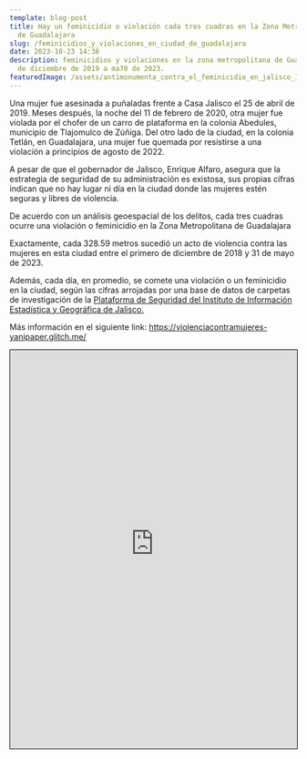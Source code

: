 ```yaml
---
template: blog-post
title: Hay un feminicidio o violación cada tres cuadras en la Zona Metropolitana
  de Guadalajara
slug: /feminicidios_y_violaciones_en_ciudad_de_guadalajara
date: 2023-10-23 14:38
description: feminicidios y violaciones en la zona metropolitana de Guadalajara
  de diciembre de 2019 a ma70 de 2023.
featuredImage: /assets/antimonumenta_contra_el_feminicidio_en_jalisco_15.jpg
---
```

Una mujer fue asesinada a puñaladas frente a Casa Jalisco el 25 de abril de 2019. Meses después, la noche del 11 de febrero de 2020, otra mujer fue violada por el chofer de un carro de plataforma en la colonia Abedules, municipio de Tlajomulco de Zúñiga. Del otro lado de la ciudad, en la colonia Tetlán, en Guadalajara, una mujer fue quemada por resistirse a una violación a principios de agosto de 2022.

A pesar de que el gobernador de Jalisco, Enrique Alfaro, asegura que la estrategia de seguridad de su administración es existosa, sus propias cifras indican que no hay lugar ni día en la ciudad donde las mujeres estén seguras y libres de violencia.

De acuerdo con un análisis geoespacial de los delitos, cada tres cuadras ocurre una violación o feminicidio en la Zona Metropolitana de Guadalajara

Exactamente, cada 328.59 metros sucedió un acto de violencia contra las mujeres en esta ciudad entre el primero de diciembre de 2018 y 31 de mayo de 2023.

Además, cada día, en promedio, se comete una violación o un feminicidio en la ciudad, según las cifras arrojadas por una base de datos de carpetas de investigación de la [Plataforma de Seguridad del Instituto de Información Estadística y Geográfica de Jalisco.](https://iieg.gob.mx/plataforma_seguridad/#/laboratorio)

Más información en el siguiente link: <https://violenciacontramujeres-yanipaper.glitch.me/>

<iframe src="https://violenciacontramujeres-yanipaper.glitch.me/mapa.html" name="mapaviolacionesyfeminicidiosgdl" width="100%" height="700px" style="border: 1px solid #000000;"></iframe>